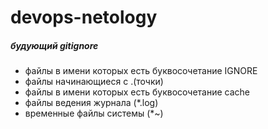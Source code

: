 # devops-netology
##### будующий gitignore
- файлы в имени которых есть буквосочетание IGNORE
- файлы начинающиеся с .(точки)
- файлы в имени которых есть буквосочетание cache
- файлы ведения журнала (*.log)
- временные файлы системы (*~)
